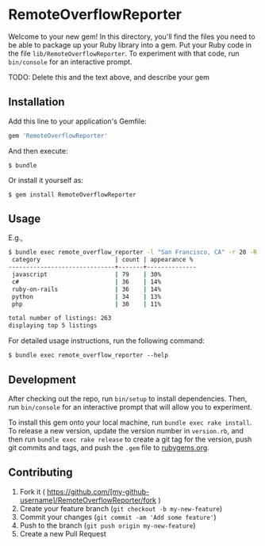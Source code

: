 # RemoteOverflowReporter

Welcome to your new gem! In this directory, you'll find the files you need to be able to package up your Ruby library into a gem. Put your Ruby code in the file `lib/RemoteOverflowReporter`. To experiment with that code, run `bin/console` for an interactive prompt.

TODO: Delete this and the text above, and describe your gem

## Installation

Add this line to your application's Gemfile:

```ruby
gem 'RemoteOverflowReporter'
```

And then execute:

    $ bundle

Or install it yourself as:

    $ gem install RemoteOverflowReporter

## Usage

E.g.,
```bash
$ bundle exec remote_overflow_reporter -l "San Francisco, CA" -r 20 -R -L5
 category                     | count | appearance %
------------------------------+-------+--------------
 javascript                   | 79    | 30%
 c#                           | 36    | 14%
 ruby-on-rails                | 36    | 14%
 python                       | 34    | 13%
 php                          | 30    | 11%

total number of listings: 263
displaying top 5 listings
```

For detailed usage instructions, run the following command:

    $ bundle exec remote_overflow_reporter --help

## Development

After checking out the repo, run `bin/setup` to install dependencies. Then, run `bin/console` for an interactive prompt that will allow you to experiment.

To install this gem onto your local machine, run `bundle exec rake install`. To release a new version, update the version number in `version.rb`, and then run `bundle exec rake release` to create a git tag for the version, push git commits and tags, and push the `.gem` file to [rubygems.org](https://rubygems.org).

## Contributing

1. Fork it ( https://github.com/[my-github-username]/RemoteOverflowReporter/fork )
2. Create your feature branch (`git checkout -b my-new-feature`)
3. Commit your changes (`git commit -am 'Add some feature'`)
4. Push to the branch (`git push origin my-new-feature`)
5. Create a new Pull Request
